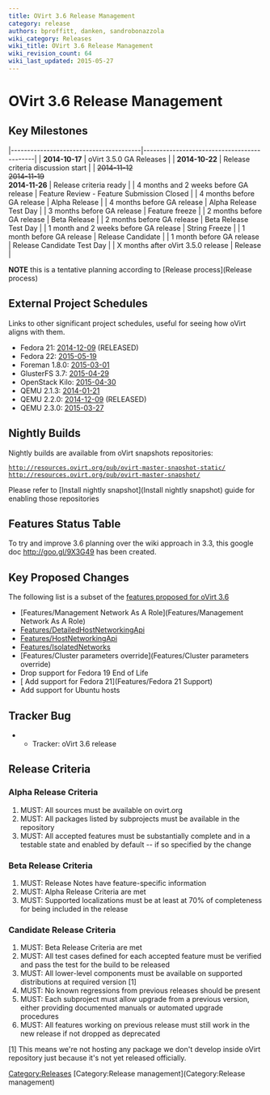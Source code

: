 ```yaml
---
title: OVirt 3.6 Release Management
category: release
authors: bproffitt, danken, sandrobonazzola
wiki_category: Releases
wiki_title: OVirt 3.6 Release Management
wiki_revision_count: 64
wiki_last_updated: 2015-05-27
---
```


# OVirt 3.6 Release Management

## Key Milestones

|----------------------------------------|--------------------------------------------|
| **2014-10-17**                         | oVirt 3.5.0 GA Releases                    |
| **2014-10-22**                         | Release criteria discussion start          |
| <s>2014-11-12</s>                      
 <s>2014-11-19</s>                       
 **2014-11-26**                          | Release criteria ready                     |
| 4 months and 2 weeks before GA release | Feature Review - Feature Submission Closed |
| 4 months before GA release             | Alpha Release                              |
| 4 months before GA release             | Alpha Release Test Day                     |
| 3 months before GA release             | Feature freeze                             |
| 2 months before GA release             | Beta Release                               |
| 2 months before GA release             | Beta Release Test Day                      |
| 1 month and 2 weeks before GA release  | String Freeze                              |
| 1 month before GA release              | Release Candidate                          |
| 1 month before GA release              | Release Candidate Test Day                 |
| X months after oVirt 3.5.0 release     | Release                                    |

**NOTE** this is a tentative planning according to [Release process](Release process)

## External Project Schedules

Links to other significant project schedules, useful for seeing how oVirt aligns with them.

*   Fedora 21: [2014-12-09](https://fedoraproject.org/wiki/Releases/21/Schedule) (RELEASED)
*   Fedora 22: [2015-05-19](https://fedoraproject.org/wiki/Releases/22/Schedule)
*   Foreman 1.8.0: [2015-03-01](http://projects.theforeman.org/rb/releases/foreman)
*   GlusterFS 3.7: [2015-04-29](http://www.gluster.org/community/documentation/index.php/Planning37)
*   OpenStack Kilo: [2015-04-30](https://wiki.openstack.org/wiki/Kilo_Release_Schedule)
*   QEMU 2.1.3: [2014-01-21](http://wiki.qemu.org/Planning/2.1)
*   QEMU 2.2.0: [2014-12-09](http://wiki.qemu.org/Planning/2.2) (RELEASED)
*   QEMU 2.3.0: [2015-03-27](http://wiki.qemu.org/Planning/2.3)

## Nightly Builds

Nightly builds are available from oVirt snapshots repositories:

[`http://resources.ovirt.org/pub/ovirt-master-snapshot-static/`](http://resources.ovirt.org/pub/ovirt-master-snapshot-static/)
[`http://resources.ovirt.org/pub/ovirt-master-snapshot/`](http://resources.ovirt.org/pub/ovirt-master-snapshot/)

Please refer to [Install nightly snapshot](Install nightly snapshot) guide for enabling those repositories

## Features Status Table

To try and improve 3.6 planning over the wiki approach in 3.3, this google doc <http://goo.gl/9X3G49> has been created.

## Key Proposed Changes

The following list is a subset of the [features proposed for oVirt 3.6](http://www.ovirt.org/Category:OVirt_3.6_Proposed_Feature)

*   [Features/Management Network As A Role](Features/Management Network As A Role)
*   [Features/DetailedHostNetworkingApi](Features/DetailedHostNetworkingApi)
*   [Features/HostNetworkingApi](Features/HostNetworkingApi)
*   [Features/IsolatedNetworks](Features/IsolatedNetworks)
*   [Features/Cluster parameters override](Features/Cluster parameters override)
*   Drop support for Fedora 19 End of Life
*   [ Add support for Fedora 21](Features/Fedora 21 Support)
*   Add support for Ubuntu hosts

## Tracker Bug

*   - Tracker: oVirt 3.6 release

## Release Criteria

### Alpha Release Criteria

1.  MUST: All sources must be available on ovirt.org
2.  MUST: All packages listed by subprojects must be available in the repository
3.  MUST: All accepted features must be substantially complete and in a testable state and enabled by default -- if so specified by the change

### Beta Release Criteria

1.  MUST: Release Notes have feature-specific information
2.  MUST: Alpha Release Criteria are met
3.  MUST: Supported localizations must be at least at 70% of completeness for being included in the release

### Candidate Release Criteria

1.  MUST: Beta Release Criteria are met
2.  MUST: All test cases defined for each accepted feature must be verified and pass the test for the build to be released
3.  MUST: All lower-level components must be available on supported distributions at required version [1]
4.  MUST: No known regressions from previous releases should be present
5.  MUST: Each subproject must allow upgrade from a previous version, either providing documented manuals or automated upgrade procedures
6.  MUST: All features working on previous release must still work in the new release if not dropped as deprecated

[1] This means we're not hosting any package we don't develop inside oVirt repository just because it's not yet released officially.

<Category:Releases> [Category:Release management](Category:Release management)
